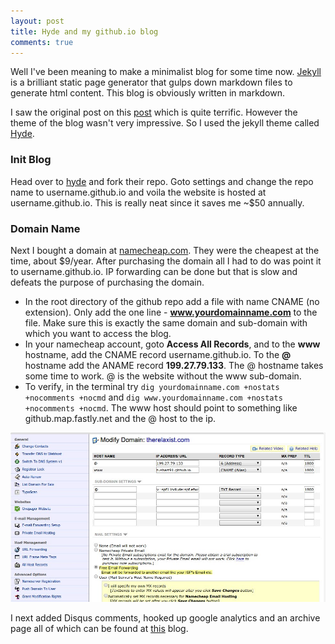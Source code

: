 ```yaml
---
layout: post
title: Hyde and my github.io blog
comments: true
---
```


Well I've been meaning to make a minimalist blog for some time now. [Jekyll](http://jekyllrb.com) is a brilliant static page generator that gulps down markdown files to generate html content. This blog is obviously written in markdown.

I saw the original post on this [post](http://joshualande.com/jekyll-github-pages-poole/) which is quite terrific. However the theme of the blog wasn't very impressive. So I used the jekyll theme called [Hyde](http://hyde.getpoole.com).

### Init Blog
Head over to [hyde](https://github.com/poole/hyde) and fork their repo. Goto settings and change the repo name to username.github.io and voila the website is hosted at username.github.io. This is really neat since it saves me ~$50 annually.

### Domain Name
Next I bought a domain at [namecheap.com](http://www.namecheap.com). They were the cheapest at the time, about $9/year. After purchasing the domain all I had to do was point it to username.github.io. IP forwarding can be done but that is slow and defeats the purpose of purchasing the domain.

* In the root directory of the github repo add a file with name CNAME (no extension). Only add the one line - **www.yourdomainname.com** to the file. Make sure this is exactly the same domain and sub-domain with which you want to access the blog.
* In your namecheap account, goto **Access All Records**, and to the **www** hostname, add the CNAME record username.github.io. To the **@** hostname add the ANAME record **199.27.79.133**. The @ hostname takes some time to work. @ is the website without the www sub-domain.
* To verify, in the terminal try `dig yourdomainname.com +nostats +nocomments +nocmd` and `dig www.yourdomainname.com +nostats +nocomments +nocmd`. The www host should point to something like github.map.fastly.net and the @ host to the ip.

![The demo pool website](/assets/namecheap.jpeg)

I next added Disqus comments, hooked up google analytics and an archive page all of which can be found at [this](http://joshualande.com/jekyll-github-pages-poole/) blog.
